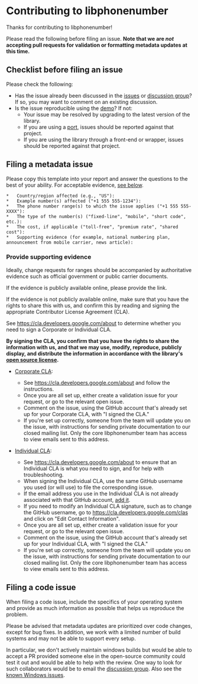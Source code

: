 # Contributing to libphonenumber

Thanks for contributing to libphonenumber!

Please read the following before filing an issue. **Note that we are _not_
accepting pull requests for validation or formatting metadata updates at this
time.**

## Checklist before filing an issue

Please check the following:
*   Has the issue already been discussed in the
    [issues](http://github.com/googlei18n/libphonenumber/issues) or [discussion
    group](https://groups.google.com/group/libphonenumber-discuss)? If so, you
    may want to comment on an existing discussion.
*   Is the issue reproducible using the
    [demo](http://libphonenumber.appspot.com/)? If not:
    *   Your issue may be resolved by upgrading to the latest version of the
        library.
    *   If you are using a
        [port](http://github.com/googlei18n/libphonenumber#third-party-ports),
        issues should be reported against that project.
    *   If you are using the library through a front-end or wrapper, issues
        should be reported against that project.

## Filing a metadata issue

Please copy this template into your report and answer the questions to the best of your ability.
For acceptable evidence, [see below](#provide-supporting-evidence).

``` nomarkdown
*   Country/region affected (e.g., "US"):
*   Example number(s) affected ("+1 555 555-1234"):
*   The phone number range(s) to which the issue applies ("+1 555 555-XXXX"):
*   The type of the number(s) ("fixed-line", "mobile", "short code", etc.):
*   The cost, if applicable ("toll-free", "premium rate", "shared cost"):
*   Supporting evidence (for example, national numbering plan, announcement from mobile carrier, news article):
```

### Provide supporting evidence

Ideally, change requests for ranges should be accompanied by authoritative
evidence such as official government or public carrier documents.

If the evidence is publicly available online, please provide the link.

If the evidence is not publicly available online, make sure that you have the
rights to share this with us, and confirm this by reading and signing the
appropriate Contributor License Agreement (CLA).

See https://cla.developers.google.com/about to determine whether you need to
sign a Corporate or Individual CLA.

**By signing the CLA, you confirm that you have the rights to share the
information with us, and that we may use, modify, reproduce, publicly display,
and distribute the information in accordance with the library's [open source
license](http://github.com/googlei18n/libphonenumber/blob/master/LICENSE).**

*   [Corporate CLA](http://developers.google.com/open-source/cla/corporate?csw=1):
    *   See https://cla.developers.google.com/about and follow the instructions.
    *   Once you are all set up, either create a validation issue for your
        request, or go to the relevant open issue.
    *   Comment on the issue, using the GitHub account that's already set up for
        your Corporate CLA, with "I signed the CLA."
    *   If you're set up correctly, someone from the team will update you on the
        issue, with instructions for sending private documentation to our closed
        mailing list. Only the core libphonenumber team has access to view
        emails sent to this address.

*   [Individual CLA](http://cla.developers.google.com/about/google-individual?csw=1):
    *   See https://cla.developers.google.com/about to ensure that an Individual
        CLA is what you need to sign, and for help with troubleshooting.
    *   When signing the Individual CLA, use the same GitHub username you used
        (or will use) to file the corresponding issue.
    *   If the email address you use in the Individual CLA is not already
        associated with that GitHub account, [add
        it](https://help.github.com/articles/adding-an-email-address-to-your-github-account/).
    *   If you need to modify an Individual CLA signature, such as to change the
        GitHub username, go to https://cla.developers.google.com/clas and click
        on "Edit Contact Information".
    *   Once you are all set up, either create a validation issue for your
        request, or go to the relevant open issue.
    *   Comment on the issue, using the GitHub account that's already set up for
        your Individual CLA, with "I signed the CLA."
    *   If you're set up correctly, someone from the team will update you on the
        issue, with instructions for sending private documentation to our closed
        mailing list. Only the core libphonenumber team has access to view
        emails sent to this address.

## Filing a code issue

When filing a code issue, include the specifics of your operating system and
provide as much information as possible that helps us reproduce the problem.

Please be advised that metadata updates are prioritized over code changes,
except for bug fixes. In addition, we work with a limited number of build
systems and may not be able to support every setup.

In particular, we don't actively maintain windows builds but would be able to
accept a PR provided someone else in the open-source community could test it out
and would be able to help with the review. One way to look for such
collaborators would be to email the [discussion
group](https://groups.google.com/group/libphonenumber-discuss). Also see the
[known Windows issues](FAQ.md#what-about-windows).
